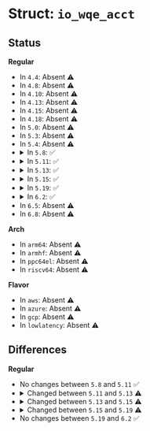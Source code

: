 # Struct: <code>io_wqe_acct</code>

## Status
<b>Regular</b>
<ul>
<li>
In <code>4.4</code>: Absent ⚠️
</li>
<li>
In <code>4.8</code>: Absent ⚠️
</li>
<li>
In <code>4.10</code>: Absent ⚠️
</li>
<li>
In <code>4.13</code>: Absent ⚠️
</li>
<li>
In <code>4.15</code>: Absent ⚠️
</li>
<li>
In <code>4.18</code>: Absent ⚠️
</li>
<li>
In <code>5.0</code>: Absent ⚠️
</li>
<li>
In <code>5.3</code>: Absent ⚠️
</li>
<li>
In <code>5.4</code>: Absent ⚠️
</li>
<li>
<details>
<summary>In <code>5.8</code>: ✅</summary>

```c
struct io_wqe_acct {
    unsigned int nr_workers;
    unsigned int max_workers;
    atomic_t nr_running;
};
```
</details>
</li>
<li>
<details>
<summary>In <code>5.11</code>: ✅</summary>

```c
struct io_wqe_acct {
    unsigned int nr_workers;
    unsigned int max_workers;
    atomic_t nr_running;
};
```
</details>
</li>
<li>
<details>
<summary>In <code>5.13</code>: ✅</summary>

```c
struct io_wqe_acct {
    unsigned int nr_workers;
    unsigned int max_workers;
    int index;
    atomic_t nr_running;
};
```
</details>
</li>
<li>
<details>
<summary>In <code>5.15</code>: ✅</summary>

```c
struct io_wqe_acct {
    unsigned int nr_workers;
    unsigned int max_workers;
    int index;
    atomic_t nr_running;
    struct io_wq_work_list work_list;
    long unsigned int flags;
};
```
</details>
</li>
<li>
<details>
<summary>In <code>5.19</code>: ✅</summary>

```c
struct io_wqe_acct {
    unsigned int nr_workers;
    unsigned int max_workers;
    int index;
    atomic_t nr_running;
    raw_spinlock_t lock;
    struct io_wq_work_list work_list;
    long unsigned int flags;
};
```
</details>
</li>
<li>
<details>
<summary>In <code>6.2</code>: ✅</summary>

```c
struct io_wqe_acct {
    unsigned int nr_workers;
    unsigned int max_workers;
    int index;
    atomic_t nr_running;
    raw_spinlock_t lock;
    struct io_wq_work_list work_list;
    long unsigned int flags;
};
```
</details>
</li>
<li>
In <code>6.5</code>: Absent ⚠️
</li>
<li>
In <code>6.8</code>: Absent ⚠️
</li>
</ul>
<b>Arch</b>
<ul>
<li>
In <code>arm64</code>: Absent ⚠️
</li>
<li>
In <code>armhf</code>: Absent ⚠️
</li>
<li>
In <code>ppc64el</code>: Absent ⚠️
</li>
<li>
In <code>riscv64</code>: Absent ⚠️
</li>
</ul>
<b>Flavor</b>
<ul>
<li>
In <code>aws</code>: Absent ⚠️
</li>
<li>
In <code>azure</code>: Absent ⚠️
</li>
<li>
In <code>gcp</code>: Absent ⚠️
</li>
<li>
In <code>lowlatency</code>: Absent ⚠️
</li>
</ul>

## Differences
<b>Regular</b>
<ul>
<li>
No changes between <code>5.8</code> and <code>5.11</code> ✅
</li>
<li>
<details>
<summary>Changed between <code>5.11</code> and <code>5.13</code> ⚠️</summary>
<ul>
<li>
<b>Field added. </b>
<code>int index</code>
</li>
</ul>
</details>
</li>
<li>
<details>
<summary>Changed between <code>5.13</code> and <code>5.15</code> ⚠️</summary>
<ul>
<li>
<b>Field added. </b>
<code>struct io_wq_work_list work_list</code>
</li>
<li>
<b>Field added. </b>
<code>long unsigned int flags</code>
</li>
</ul>
</details>
</li>
<li>
<details>
<summary>Changed between <code>5.15</code> and <code>5.19</code> ⚠️</summary>
<ul>
<li>
<b>Field added. </b>
<code>raw_spinlock_t lock</code>
</li>
</ul>
</details>
</li>
<li>
No changes between <code>5.19</code> and <code>6.2</code> ✅
</li>
</ul>
